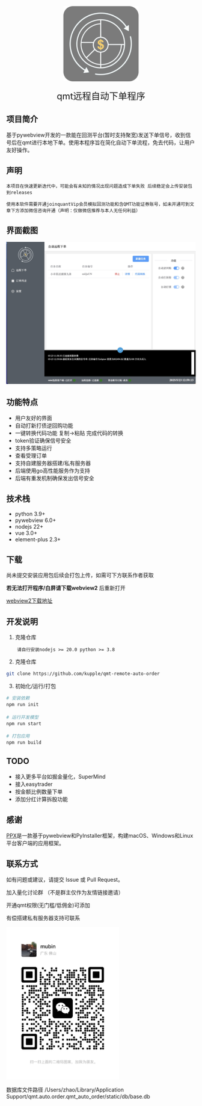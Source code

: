 <div align="center">
  <img src="resources/logo.png" width="200" height="200" alt="Logo"/>
  <div>&nbsp;</div>
  <span><font size="5">qmt远程自动下单程序</font></span>
</div>

## 项目简介

基于pywebview开发的一款能在回测平台(暂时支持聚宽)发送下单信号，收到信号后在qmt进行本地下单。使用本程序旨在简化自动下单流程，免去代码，让用户友好操作。



## 声明

`
    本项目在快速更新迭代中，可能会有未知的情况出现问题造成下单失败 后续稳定会上传安装包到releases
`

`
    使用本软件需要开通joinquantVip会员模拟回测功能和含QMT功能证券账号，如未开通可到文章下方添加微信咨询开通（声明：仅做微信推荐与本人无任何利益）
`

## 界面截图
<img src="resources/Home.jpg" width="600"  alt="Logo"/>


## 功能特点


- 用户友好的界面
- 自动打新打债逆回购功能
- 一键转换代码功能 复制->粘贴 完成代码的转换
- token验证确保信号安全
- 支持多策略运行
- 查看受理订单
- 支持自建服务器搭建/私有服务器
- 后端使用go高性能服务作为支持
- 后端有重发机制确保发出信号安全


## 技术栈
- python 3.9+
- pywebview 6.0+
- nodejs 22+
- vue 3.0+
- element-plus 2.3+
  
## 下载

尚未提交安装应用包后续会打包上传，如需可下方联系作者获取

**若无法打开程序/白屏请下载webview2** 后重新打开

[webview2下载地址](https://developer.microsoft.com/zh-cn/microsoft-edge/webview2/)

## 开发说明

1. 克隆仓库
```   
    请自行安装nodejs >= 20.0 python >= 3.8
```
   
2. 克隆仓库

```bash
git clone https://github.com/kupple/qmt-remote-auto-order
```

3. 初始化/运行/打包

```bash
# 安装依赖
npm run init

# 运行开发模型
npm run start

# 打包应用
npm run build

```

## TODO
- 接入更多平台如掘金量化，SuperMind
- 接入easytrader
- 按金额比例数量下单
- 添加分红计算拆股功能

## 感谢

 [PPX](https://github.com/pangao1990/PPX)是一款基于pywebview和PyInstaller框架，构建macOS、Windows和Linux平台客户端的应用框架。

  
## 联系方式

如有问题或建议，请提交 Issue 或 Pull Request。 

加入量化讨论群 （不是群主仅作为友情链接邀请）

开通qmt权限(无门槛/低佣金)可添加

有偿搭建私有服务器支持可联系

<img src="resources/WechatIMG.jpg" width="300"  alt="Logo"/>

数据库文件路径
/Users/zhao/Library/Application Support/qmt.auto.order.qmt_auto_order/static/db/base.db